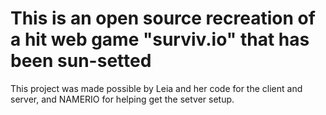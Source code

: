 # This is an open source recreation of a hit web game "surviv.io" that has been sun-setted

This project was made possible by Leia and her code for the client and server, and NAMERIO for helping get the setver setup.
